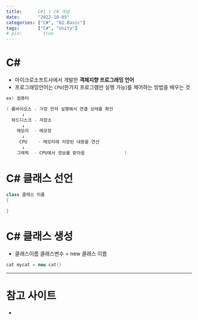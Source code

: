 ```yaml
---
title:      C#1 | C# 개념
date:       "2022-10-05"
categories: ["C#", "02.Basic"]
tags:       ["C#", "Unity"]
# pin:        true
---
```


# C#
- 마이크로소프트사에서 개발한 **객체지향 프로그래밍 언어**
- 프로그래밍언어는 ```CPU```(한가지 프로그램만 실행 가능)를 제어하는 방법을 배우는 것

```c#
ex) 컴퓨터

( 롬바이오스 - 가장 먼저 실행해서 연결 상태를 확인
      ↓
  하드디스크 - 저장소
      ↓
    메모리  - 메모장
      ↓
     CPU    - 메모리에 저장된 내용을 연산
      ↓
    그래픽  - CPU에서 정보를 받아옴               )
```

# C# 클래스 선언
```c#
class 클래스 이름
{

}
```

# C# 클래스 생성
- 클래스이름 클래스변수 = new 클래스 이름 
```c#
cat mycat = new cat()
```

---

# 참고 사이트
- []()